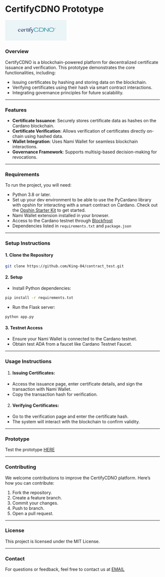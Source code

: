 # **CertifyCDNO Prototype**
<img src="static/images/1.png" alt="CertifyCDNO Logo" width="200" />


### **Overview**
CertifyCDNO is a blockchain-powered platform for decentralized certificate issuance and verification. This prototype demonstrates the core functionalities, including:
- Issuing certificates by hashing and storing data on the blockchain.
- Verifying certificates using their hash via smart contract interactions.
- Integrating governance principles for future scalability.

---

### **Features**
- **Certificate Issuance**: Securely stores certificate data as hashes on the Cardano blockchain.
- **Certificate Verification**: Allows verification of certificates directly on-chain using hashed data.
- **Wallet Integration**: Uses Nami Wallet for seamless blockchain interactions.
- **Governance Framework**: Supports multisig-based decision-making for revocations.

---

### **Requirements**
To run the project, you will need:
- Python 3.8 or later.
- Set up your dev environment to be able to use the PyCardano library with opshin for interacting with a smart contract on Cardano. Check out the [Opshin Starter Kit](https://github.com/OpShin/opshin-starter-kit) to get started.
- Nami Wallet extension installed in your browser.
- Access to the Cardano testnet through [Blockfrost](https://blockfrost.io/)
- Dependencies listed in `requirements.txt` and `package.json`

---

### **Setup Instructions**

#### **1. Clone the Repository**
```bash
git clone https://github.com/King-04/contract_test.git
```

#### **2. Setup**
- Install Python dependencies:
```bash
pip install -r requirements.txt
```
- Run the Flask server:
```bash
python app.py
```

#### **3. Testnet Access**
- Ensure your Nami Wallet is connected to the Cardano testnet.
- Obtain test ADA from a faucet like Cardano Testnet Faucet.

---

### **Usage Instructions** 

1. #### **Issuing Certificates:**
- Access the issuance page, enter certificate details, and sign the transaction with Nami Wallet.
- Copy the transaction hash for verification.

2. #### **Verifying Certificates:**
- Go to the verification page and enter the certificate hash.
- The system will interact with the blockchain to confirm validity.

---

### **Prototype**
Test the prototype [HERE](https://certifycdno.onrender.com/)

---

### **Contributing**
We welcome contributions to improve the CertifyCDNO platform. Here’s how you can contribute:

1. Fork the repository.
2. Create a feature branch.
3. Commit your changes.
4. Push to branch.
5. Open a pull request.

---

### **License**
This project is licensed under the MIT License.

---

### **Contact**
For questions or feedback, feel free to contact us at [EMAIL](kboateng396@gmail.com)


